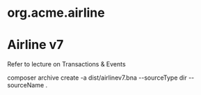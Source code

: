 # org.acme.airline

# Airline v7

Refer to lecture on Transactions & Events

composer archive create -a dist/airlinev7.bna --sourceType dir --sourceName .